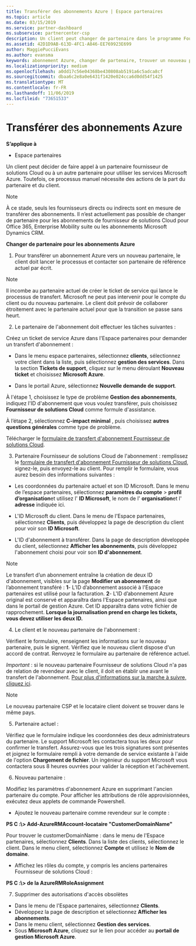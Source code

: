 ```yaml
---
title: Transférer des abonnements Azure | Espace partenaires
ms.topic: article
ms.date: 03/15/2019
ms.service: partner-dashboard
ms.subservice: partnercenter-csp
description: Un client peut changer de partenaire dans le programme Fournisseur de solutions&nbsp;Cloud pour utiliser les services Microsoft&nbsp;Azure. Toutefois, ce processus manuel nécessite des actions de la part du partenaire et du client.
ms.assetid: 42D1D9AB-613D-4FC1-A846-EE769923E699
author: MaggiePucciEvans
ms.author: evansma
keywords: abonnement Azure, changer de partenaire, trouver un nouveau partenaire, autre partenaire
ms.localizationpriority: medium
ms.openlocfilehash: a0dd17c56e04368be430808ab5191a6c5adca8cf
ms.sourcegitcommit: dbaa6c2e8a0e6431f1420e024cca6d0dd54f1425
ms.translationtype: MT
ms.contentlocale: fr-FR
ms.lasthandoff: 11/06/2019
ms.locfileid: "73651533"
---
```

# <a name="transfer-azure-subscriptions"></a>Transférer des abonnements Azure 

**S’applique à**

-  Espace partenaires

Un client peut décider de faire appel à un partenaire fournisseur de solutions Cloud ou à un autre partenaire pour utiliser les services Microsoft Azure. Toutefois, ce processus manuel nécessite des actions de la part du partenaire et du client.

>[!Note]  
>À ce stade, seuls les fournisseurs directs ou indirects sont en mesure de transférer des abonnements.
>Il n’est actuellement pas possible de changer de partenaire pour les abonnements de fournisseur de solutions Cloud pour Office 365, Enterprise Mobility suite ou les abonnements Microsoft Dynamics CRM.



**Changer de partenaire pour les abonnements Azure**

1. Pour transférer un abonnement Azure vers un nouveau partenaire, le client doit lancer le processus et contacter son partenaire de référence actuel par écrit. 
>[!Note]
>Il incombe au partenaire actuel de créer le ticket de service qui lance le processus de transfert. Microsoft ne peut pas intervenir pour le compte du client ou du nouveau partenaire. Le client doit prévoir de collaborer étroitement avec le partenaire actuel pour que la transition se passe sans heurt.

2. Le partenaire de l'abonnement doit effectuer les tâches suivantes :

Créez un ticket de service Azure dans l'Espace partenaires pour demander un transfert d'abonnement&nbsp;:
-   Dans le menu espace partenaires, sélectionnez **clients**, sélectionnez votre client dans la liste, puis sélectionnez **gestion des services**. Dans la section **Tickets de support**, cliquez sur le menu déroulant **Nouveau ticket** et choisissez **Microsoft Azure**.

-   Dans le portail Azure, sélectionnez **Nouvelle demande de support**.

À l'étape&nbsp;1, choisissez le type de problème **Gestion des abonnements**, indiquez l'ID d'abonnement que vous voulez transférer, puis choisissez **Fournisseur de solutions&nbsp;Cloud** comme formule d'assistance.

À l’étape 2, sélectionnez **C-impact minimal** , puis choisissez **autres questions générales** comme type de problème.

Télécharger le [formulaire de transfert d'abonnement Fournisseur de solutions Cloud](https://assets.windowsphone.com/5222c408-e546-4e01-b72a-2ec7d4c43d57/CSP_Subscription_Transfer_Form_Azure_InvariantCulture_Default.zip).

3. Partenaire Fournisseur de solutions Cloud de l'abonnement : remplissez le [formulaire de transfert d'abonnement Fournisseur de solutions Cloud](https://assets.windowsphone.com/5222c408-e546-4e01-b72a-2ec7d4c43d57/CSP_Subscription_Transfer_Form_Azure_InvariantCulture_Default.zip), signez-le, puis envoyez-le au client. Pour remplir le formulaire, vous aurez besoin des informations suivantes&nbsp;:

- Les coordonnées du partenaire actuel et son ID Microsoft. Dans le menu de l’espace partenaires, sélectionnez **paramètres du compte** &gt; **profil d’organisation**et utilisez l' **ID Microsoft**, le nom de l' **organisation**et l' **adresse** indiquée ici.

- L'ID&nbsp;Microsoft du client. Dans le menu de l'Espace partenaires, sélectionnez **Clients**, puis développez la page de description du client pour voir son **ID&nbsp;Microsoft**.

- L'ID d'abonnement à transférer. Dans la page de description développée du client, sélectionnez **Afficher les abonnements**, puis développez l'abonnement choisi pour voir son **ID d'abonnement**.

>[!Note]
>Le transfert d’un abonnement entraîne la création de deux ID d'abonnement, visibles sur la page **Modifier un abonnement** de l’abonnement transféré : **1**- L’ID d’abonnement associé à l'Espace partenaires est utilisé pour la facturation. 
**2**- L'ID d’abonnement Azure original est conservé et apparaîtra dans l'Espace partenaires, ainsi que dans le portail de gestion Azure. Cet ID apparaîtra dans votre fichier de rapprochement.  **Lorsque la journalisation prend en charge les tickets, vous devez utiliser les deux ID.**

4. Le client et le nouveau partenaire de l'abonnement :

Vérifient le formulaire, renseignent les informations sur le nouveau partenaire, puis le signent. Vérifiez que le nouveau client dispose d'un accord de contrat. Renvoyez le formulaire au partenaire de référence actuel.

*Important*&nbsp;: si le nouveau partenaire Fournisseur de solutions&nbsp;Cloud n'a pas de relation de revendeur avec le client, il doit en établir une avant le transfert de l'abonnement. [Pour plus d'informations sur la marche à suivre, cliquez ici](request-a-relationship-with-a-customer.md).

>[!Note]
>Le nouveau partenaire CSP et le locataire client doivent se trouver dans le même pays. 

5. Partenaire actuel :

Vérifiez que le formulaire indique les coordonnées des deux administrateurs du partenaire. Le support Microsoft les contactera tous les deux pour confirmer le transfert. Assurez-vous que les trois signatures sont présentes et joignez le formulaire rempli à votre demande de service existante à l'aide de l'option **Chargement de fichier**. Un ingénieur du support Microsoft vous contactera sous 8 heures ouvrées pour valider la réception et l'achèvement.

6. Nouveau partenaire :

Modifiez les paramètres d'abonnement Azure en supprimant l'ancien partenaire du compte. Pour afficher les attributions de rôle approvisionnées, exécutez deux applets de commande Powershell.

-   Ajoutez le nouveau partenaire comme revendeur sur le compte&nbsp;:

**PS C :\\&gt; Add-AzureRMAccount-locataire "CustomerDomainName"**

Pour trouver le customerDomainName&nbsp;: dans le menu de l'Espace partenaires, sélectionnez **Clients**. Dans la liste des clients, sélectionnez le client. Dans le menu client, sélectionnez **Compte** et utilisez le **Nom de domaine**.

-   Affichez les rôles du compte, y compris les anciens partenaires Fournisseur de solutions&nbsp;Cloud&nbsp;:

**PS C :\\&gt; de la AzureRMRoleAssignment**

7. Supprimer des autorisations d'accès obsolètes

-  Dans le menu de l'Espace partenaires, sélectionnez **Clients**. 
-  Développez la page de description et sélectionnez **Afficher les abonnements**. 
-  Dans le menu client, sélectionnez **Gestion des services**. 
-  Sous **Microsoft&nbsp;Azure**, cliquez sur le lien pour accéder au **portail de gestion Microsoft&nbsp;Azure**.

 

 



